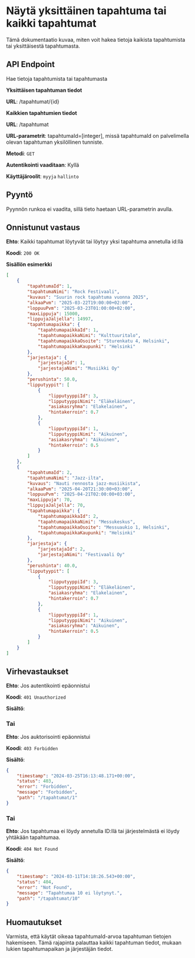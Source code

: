# Näytä yksittäinen tapahtuma tai kaikki tapahtumat
Tämä dokumentaatio kuvaa, miten voit hakea tietoja kaikista tapahtumista tai yksittäisestä tapahtumasta.

## API Endpoint
Hae tietoja tapahtumista tai tapahtumasta

**Yksittäisen tapahtuman tiedot**

**URL**: /tapahtumat/{id}

**Kaikkien tapahtumien tiedot**

**URL**: /tapahtumat

**URL-parametrit**: tapahtumaId=[integer], missä tapahtumaId on palvelimella olevan tapahtuman yksilöllinen tunniste.

**Metodi**: `GET`

**Autentikointi vaaditaan**: Kyllä

**Käyttäjäroolit**: `myyja` `hallinto`

## Pyyntö
Pyynnön runkoa ei vaadita, sillä tieto haetaan URL-parametrin avulla.

## Onnistunut vastaus
**Ehto**: Kaikki tapahtumat löytyvät tai löytyy yksi tapahtuma annetulla id:llä

**Koodi**: `200 OK`

**Sisällön esimerkki**
```json
[
    {
        "tapahtumaId": 1,
        "tapahtumaNimi": "Rock Festivaali",
        "kuvaus": "Suurin rock tapahtuma vuonna 2025",
        "alkaaPvm": "2025-03-22T19:00:00+02:00",
        "loppuuPvm": "2025-03-23T01:00:00+02:00",
        "maxLippuja": 15000,
        "lippujaJaljella": 14997,
        "tapahtumapaikka": {
            "tapahtumapaikkaId": 1,
            "tapahtumapaikkaNimi": "Kulttuuritalo",
            "tapahtumapaikkaOsoite": "Sturenkatu 4, Helsinki",
            "tapahtumapaikkaKaupunki": "Helsinki"
        },
        "jarjestaja": {
            "jarjestajaId": 1,
            "jarjestajaNimi": "Musiikki Oy"
        },
        "perushinta": 50.0,
        "lipputyypit": [
            {
                "lipputyyppiId": 3,
                "lipputyyppiNimi": "Eläkeläinen",
                "asiakasryhma": "Elakelainen",
                "hintakerroin": 0.7
            },
            {
                "lipputyyppiId": 1,
                "lipputyyppiNimi": "Aikuinen",
                "asiakasryhma": "Aikuinen",
                "hintakerroin": 0.5
            }
        ]
    },
    {
        "tapahtumaId": 2,
        "tapahtumaNimi": "Jazz-ilta",
        "kuvaus": "Nauti rennosta jazz-musiikista",
        "alkaaPvm": "2025-04-20T21:30:00+03:00",
        "loppuuPvm": "2025-04-21T02:00:00+03:00",
        "maxLippuja": 70,
        "lippujaJaljella": 70,
        "tapahtumapaikka": {
            "tapahtumapaikkaId": 2,
            "tapahtumapaikkaNimi": "Messukeskus",
            "tapahtumapaikkaOsoite": "Messuaukio 1, Helsinki",
            "tapahtumapaikkaKaupunki": "Helsinki"
        },
        "jarjestaja": {
            "jarjestajaId": 2,
            "jarjestajaNimi": "Festivaali Oy"
        },
        "perushinta": 40.0,
        "lipputyypit": [
            {
                "lipputyyppiId": 3,
                "lipputyyppiNimi": "Eläkeläinen",
                "asiakasryhma": "Elakelainen",
                "hintakerroin": 0.7
            },
            {
                "lipputyyppiId": 1,
                "lipputyyppiNimi": "Aikuinen",
                "asiakasryhma": "Aikuinen",
                "hintakerroin": 0.5
            }
        ]
    }
]
```

## Virhevastaukset

**Ehto**: Jos autentikointi epäonnistui

**Koodi**: `401 Unauthorized`

**Sisältö**:

### Tai

**Ehto**: Jos auktorisointi epäonnistui

**Koodi**: `403 Forbidden`

**Sisältö**:
```json
{
    "timestamp": "2024-03-25T16:13:48.171+00:00",
    "status": 403,
    "error": "Forbidden",
    "message": "Forbidden",
    "path": "/tapahtumat/1"
}
```

### Tai

**Ehto**: Jos tapahtumaa ei löydy annetulla ID:llä tai järjestelmästä ei löydy yhtäkään tapahtumaa.

**Koodi**: `404 Not Found`

**Sisältö**: 
```json
{
    "timestamp": "2024-03-11T14:18:26.543+00:00",
    "status": 404,
    "error": "Not Found",
    "message": "Tapahtumaa 10 ei löytynyt.",
    "path": "/tapahtumat/10"
}
```

## Huomautukset
Varmista, että käytät oikeaa tapahtumaId-arvoa tapahtuman tietojen hakemiseen.
Tämä rajapinta palauttaa kaikki tapahtuman tiedot, mukaan lukien tapahtumapaikan ja järjestäjän tiedot.